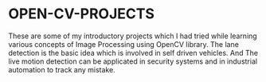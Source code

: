 # OPEN-CV-PROJECTS
These are some of my introductory projects which I had tried while learning various concepts of Image Processing using OpenCV library.
The lane detection is the basic idea which is involved in self driven vehicles.
And The live motion detection can be applicated in security systems and in industrial automation to track any mistake.
